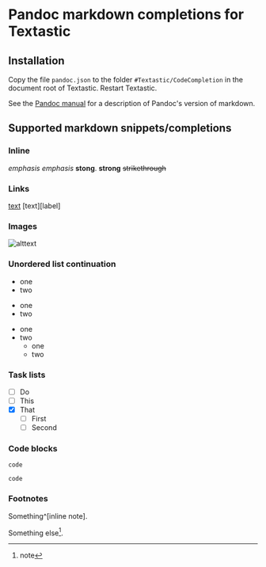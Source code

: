 # Pandoc markdown completions for Textastic

## Installation 

Copy the file `pandoc.json` to the folder `#Textastic/CodeCompletion` in the document root of Textastic. Restart Textastic.

See the [Pandoc manual](https://pandoc.org/MANUAL.html#pandocs-markdown) for a description of Pandoc's version of markdown.

## Supported markdown snippets/completions

### Inline

*emphasis* _emphasis_
**stong**. __strong__
~~strikethrough~~

### Links
[text](link)
[text][label]

### Images
![alttext](img)

### Unordered list continuation

+ one 
+ two

- one
- two

* one
* two
    * one
    * two

### Task lists    
- [ ] Do
- [ ] This
- [x] That
    - [ ] First
    - [ ] Second

### Code blocks

```lang
code
```

~~~lang
code
~~~

### Footnotes
Something^[inline note].

Something else[^id].

[^id]: note
